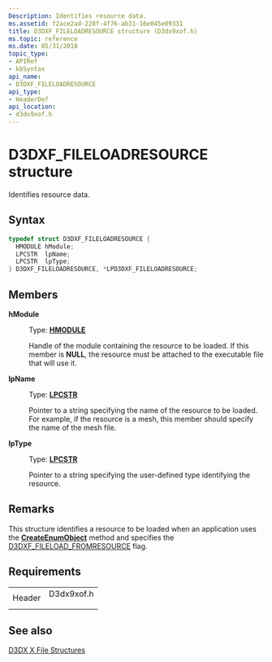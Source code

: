 ```yaml
---
Description: Identifies resource data.
ms.assetid: f2ace2ad-228f-4f76-ab31-16e045e09331
title: D3DXF_FILELOADRESOURCE structure (D3dx9xof.h)
ms.topic: reference
ms.date: 05/31/2018
topic_type: 
- APIRef
- kbSyntax
api_name: 
- D3DXF_FILELOADRESOURCE
api_type: 
- HeaderDef
api_location: 
- d3dx9xof.h
---
```


# D3DXF\_FILELOADRESOURCE structure

Identifies resource data.

## Syntax


```C++
typedef struct D3DXF_FILELOADRESOURCE {
  HMODULE hModule;
  LPCSTR  lpName;
  LPCSTR  lpType;
} D3DXF_FILELOADRESOURCE, *LPD3DXF_FILELOADRESOURCE;
```



## Members

<dl> <dt>

**hModule**
</dt> <dd>

Type: **[**HMODULE**](https://msdn.microsoft.com/library/Aa383751(v=VS.85).aspx)**

</dd> <dd>

Handle of the module containing the resource to be loaded. If this member is **NULL**, the resource must be attached to the executable file that will use it.

</dd> <dt>

**lpName**
</dt> <dd>

Type: **[**LPCSTR**](https://msdn.microsoft.com/library/Aa383751(v=VS.85).aspx)**

</dd> <dd>

Pointer to a string specifying the name of the resource to be loaded. For example, if the resource is a mesh, this member should specify the name of the mesh file.

</dd> <dt>

**lpType**
</dt> <dd>

Type: **[**LPCSTR**](https://msdn.microsoft.com/library/Aa383751(v=VS.85).aspx)**

</dd> <dd>

Pointer to a string specifying the user-defined type identifying the resource.

</dd> </dl>

## Remarks

This structure identifies a resource to be loaded when an application uses the [**CreateEnumObject**](id3dxfile--createenumobject.md) method and specifies the [D3DXF\_FILELOAD\_FROMRESOURCE](d3dxf.md) flag.

## Requirements



|                   |                                                                                       |
|-------------------|---------------------------------------------------------------------------------------|
| Header<br/> | <dl> <dt>D3dx9xof.h</dt> </dl> |



## See also

<dl> <dt>

[D3DX X File Structures](dx9-graphics-reference-d3dx-x-file-structures.md)
</dt> </dl>

 

 




